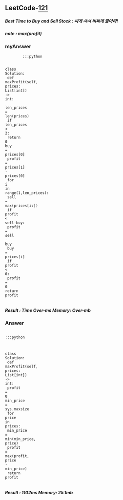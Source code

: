 <h2>LeetCode-<a href="https://leetcode.com/problems/best-time-to-buy-and-sell-stock/">121</a></h2>
<h5>Best Time to Buy and Sell Stock : 싸게 사서 비싸게 팔아라!</h5>
<h5>note : max(profit)</h5><h3>myAnswer</h3><div class="codehilite"><pre><span></span><code><span class="w">        </span><span class="o">::</span><span class="err">:</span><span class="n">python</span><span class="w"></span>

<span class="k">class</span><span class="w"> </span><span class="nl">Solution</span><span class="p">:</span><span class="w"></span>
<span class="w">    </span><span class="n">def</span><span class="w"> </span><span class="n">maxProfit</span><span class="p">(</span><span class="n">self</span><span class="p">,</span><span class="w"> </span><span class="nl">prices</span><span class="p">:</span><span class="w"> </span><span class="n">List</span><span class="o">[</span><span class="n">int</span><span class="o">]</span><span class="p">)</span><span class="w"> </span><span class="o">-&gt;</span><span class="w"> </span><span class="nc">int</span><span class="err">:</span><span class="w"></span>
<span class="w">        </span><span class="n">len_prices</span><span class="w"> </span><span class="o">=</span><span class="w"> </span><span class="nf">len</span><span class="p">(</span><span class="n">prices</span><span class="p">)</span><span class="w"></span>
<span class="w">        </span><span class="k">if</span><span class="w"> </span><span class="n">len_prices</span><span class="w"> </span><span class="o">&lt;</span><span class="w"> </span><span class="mi">2</span><span class="err">:</span><span class="w"></span>
<span class="w">            </span><span class="k">return</span><span class="w"> </span><span class="mi">0</span><span class="w"></span>
<span class="w">        </span><span class="n">buy</span><span class="w"> </span><span class="o">=</span><span class="w"> </span><span class="n">prices</span><span class="o">[</span><span class="n">0</span><span class="o">]</span><span class="w"></span>
<span class="w">        </span><span class="n">profit</span><span class="w"> </span><span class="o">=</span><span class="w"> </span><span class="n">prices</span><span class="o">[</span><span class="n">1</span><span class="o">]</span><span class="w"> </span><span class="o">-</span><span class="w"> </span><span class="n">prices</span><span class="o">[</span><span class="n">0</span><span class="o">]</span><span class="w"></span>
<span class="w">        </span><span class="k">for</span><span class="w"> </span><span class="n">i</span><span class="w"> </span><span class="ow">in</span><span class="w"> </span><span class="k">range</span><span class="p">(</span><span class="mi">1</span><span class="p">,</span><span class="n">len_prices</span><span class="p">)</span><span class="err">:</span><span class="w"></span>
<span class="w">            </span><span class="n">sell</span><span class="w"> </span><span class="o">=</span><span class="w"> </span><span class="nf">max</span><span class="p">(</span><span class="n">prices</span><span class="o">[</span><span class="n">i:</span><span class="o">]</span><span class="p">)</span><span class="w"></span>
<span class="w">            </span><span class="k">if</span><span class="w"> </span><span class="n">profit</span><span class="w"> </span><span class="o">&lt;</span><span class="w"> </span><span class="n">sell</span><span class="o">-</span><span class="nl">buy</span><span class="p">:</span><span class="w"></span>
<span class="w">                </span><span class="n">profit</span><span class="w"> </span><span class="o">=</span><span class="w"> </span><span class="n">sell</span><span class="w"> </span><span class="o">-</span><span class="w"> </span><span class="n">buy</span><span class="w"></span>
<span class="w">            </span><span class="n">buy</span><span class="w"> </span><span class="o">=</span><span class="w"> </span><span class="n">prices</span><span class="o">[</span><span class="n">i</span><span class="o">]</span><span class="w"></span>
<span class="w">        </span><span class="k">if</span><span class="w"> </span><span class="n">profit</span><span class="w"> </span><span class="o">&lt;</span><span class="w"> </span><span class="mi">0</span><span class="err">:</span><span class="w"></span>
<span class="w">            </span><span class="n">profit</span><span class="w"> </span><span class="o">=</span><span class="w"> </span><span class="mi">0</span><span class="w"></span>
<span class="w">        </span><span class="k">return</span><span class="w"> </span><span class="n">profit</span><span class="w"></span>
</code></pre></div><h5>Result : Time Over-ms Memory: Over-mb</h5><h3>Answer</h3><div class="codehilite"><pre><span></span><code><span class="w">        </span><span class="o">::</span><span class="err">:</span><span class="n">python</span><span class="w"></span>

<span class="k">class</span><span class="w"> </span><span class="nl">Solution</span><span class="p">:</span><span class="w"></span>
<span class="w">    </span><span class="n">def</span><span class="w"> </span><span class="n">maxProfit</span><span class="p">(</span><span class="n">self</span><span class="p">,</span><span class="w"> </span><span class="nl">prices</span><span class="p">:</span><span class="w"> </span><span class="n">List</span><span class="o">[</span><span class="n">int</span><span class="o">]</span><span class="p">)</span><span class="w"> </span><span class="o">-&gt;</span><span class="w"> </span><span class="nc">int</span><span class="err">:</span><span class="w"></span>
<span class="w">        </span><span class="n">profit</span><span class="w"> </span><span class="o">=</span><span class="w"> </span><span class="mi">0</span><span class="w"></span>
<span class="w">        </span><span class="n">min_price</span><span class="w"> </span><span class="o">=</span><span class="w"> </span><span class="n">sys</span><span class="p">.</span><span class="n">maxsize</span><span class="w"></span>
<span class="w">        </span><span class="k">for</span><span class="w"> </span><span class="n">price</span><span class="w"> </span><span class="ow">in</span><span class="w"> </span><span class="nl">prices</span><span class="p">:</span><span class="w"></span>
<span class="w">            </span><span class="n">min_price</span><span class="w"> </span><span class="o">=</span><span class="w"> </span><span class="nf">min</span><span class="p">(</span><span class="n">min_price</span><span class="p">,</span><span class="w"> </span><span class="n">price</span><span class="p">)</span><span class="w"></span>
<span class="w">            </span><span class="n">profit</span><span class="w"> </span><span class="o">=</span><span class="w"> </span><span class="nf">max</span><span class="p">(</span><span class="n">profit</span><span class="p">,</span><span class="w"> </span><span class="n">price</span><span class="w"> </span><span class="o">-</span><span class="w"> </span><span class="n">min_price</span><span class="p">)</span><span class="w"></span>
<span class="w">        </span><span class="k">return</span><span class="w"> </span><span class="n">profit</span><span class="w"></span>
</code></pre></div><h5>Result : 1102ms Memory: 25.1mb</h5>